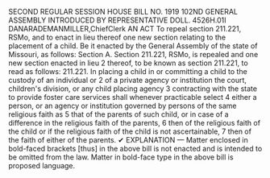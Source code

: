 SECOND REGULAR SESSION
HOUSE BILL NO. 1919
102ND GENERAL ASSEMBLY
INTRODUCED BY REPRESENTATIVE DOLL.
4526H.01I DANARADEMANMILLER,ChiefClerk
AN ACT
To repeal section 211.221, RSMo, and to enact in lieu thereof one new section relating to the
placement of a child.
Be it enacted by the General Assembly of the state of Missouri, as follows:
Section A. Section 211.221, RSMo, is repealed and one new section enacted in lieu
2 thereof, to be known as section 211.221, to read as follows:
211.221. In placing a child in or committing a child to the custody of an individual or
2 of a private agency or institution the court, children's division, or any child placing agency
3 contracting with the state to provide foster care services shall whenever practicable select
4 either a person, or an agency or institution governed by persons of the same religious faith as
5 that of the parents of such child, or in case of a difference in the religious faith of the parents,
6 then of the religious faith of the child or if the religious faith of the child is not ascertainable,
7 then of the faith of either of the parents.
✔
EXPLANATION — Matter enclosed in bold-faced brackets [thus] in the above bill is not enacted and is
intended to be omitted from the law. Matter in bold-face type in the above bill is proposed language.
